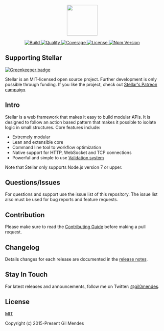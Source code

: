 <p align="center">
  <a href="https://stellar-framework.com" target="_blank">
    <img width="100" src="https://stellar-framework.com/images/logo.png">
  </a>
</p>

<p align="center">
  <a href="https://travis-ci.org/StellarFw/stellar">
    <img src="https://img.shields.io/travis/StellarFw/stellar.svg?style=flat-square" alt="Build">
  </a>
  <a href="https://www.codacy.com/app/gil00mendes/stellar?utm_source=github.com&amp;utm_medium=referral&amp;utm_content=StellarFw/stellar&amp;utm_campaign=Badge_Grade">
    <img src="https://img.shields.io/codacy/3dbaa2e22b9d4a46bf186a1bde5c64eb.svg?style=flat-square" alt="Quality">
  </a>
  <a href="https://coveralls.io/github/StellarFw/stellar">
    <img src="https://img.shields.io/coveralls/StellarFw/stellar.svg?style=flat-square" alt="Coverage">
  </a>
  <a href="https://raw.githubusercontent.com/stellar-fw/stellar/master/LICENSE">
    <img src="https://img.shields.io/badge/license-MIT-blue.svg?style=flat-square" alt="License">
  </a>
  <a href="https://www.npmjs.com/package/stellar-fw">
      <img src="https://img.shields.io/npm/v/stellar-fw.svg?style=flat-square" alt="Npm Version">
    </a>
</p>

## Supporting Stellar

[![Greenkeeper badge](https://badges.greenkeeper.io/StellarFw/stellar.svg)](https://greenkeeper.io/)

Stellar is an MIT-licensed open source project. Further development is only possible through funding. If you like the project, check out [Stellar's Patreon campaign](https://www.patreon.com/gil0mendes).

## Intro

Stellar is a web framework that makes it easy to build modular APIs. It is designed to follow an action based pattern that makes it possible to isolate logic in small structures. Core features include:

- Extremely modular
- Lean and extensible core
- Command line tool to workflow optimization
- Native support for HTTP, WebSocket and TCP connections
- Powerful and simple to use [Validation system](https://stellar-framework.com/guide/validation.html)

Note that Stellar only supports Node.js version 7 or upper.

## Questions/Issues

For questions and support use the issue list of this repository. The issue list also must be used for bug reports and feature requests.

## Contribution

Please make sure to read the [Contributing Guide](https://github.com/stellarFw/stellar/blob/dev/.github/CONTRIBUTING.md) before making a pull request.

## Changelog

Details changes for each release are documented in the [release notes](https://github.com/stellarFw/stellar/releases).

## Stay In Touch

For latest releases and announcements, follow me on Twitter: [@gil0mendes](https://twitter.com/gil0mendes).

## License

[MIT](http://opensource.org/licenses/MIT)

Copyright (c) 2015-Present Gil Mendes
